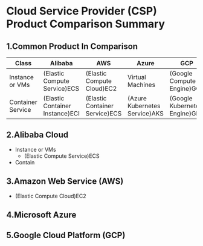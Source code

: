 # Cloud Service Provider (CSP) Product Comparison Summary

## 1.Common Product In Comparison

| Class | Alibaba | AWS | Azure | GCP |
| ----- | ----- | ----- | ----- | ----- |
| Instance or VMs | (Elastic Compute Service)ECS | (Elastic Compute Cloud)EC2 | Virtual Machines | (Google Compute Engine)GCE |
| Container Service | (Elastic Container Instance)ECI | (Elastic Container Service)ECS | (Azure Kubernetes Service)AKS | (Google Kubernetes Engine)GKE |


## 2.Alibaba Cloud

- Instance or VMs
  - (Elastic Compute Service)ECS
- Contain

## 3.Amazon Web Service (AWS)
- (Elastic Compute Cloud)EC2

## 4.Microsoft Azure

## 5.Google Cloud Platform (GCP)
